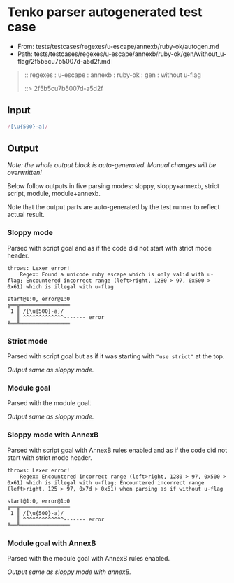 # Tenko parser autogenerated test case

- From: tests/testcases/regexes/u-escape/annexb/ruby-ok/autogen.md
- Path: tests/testcases/regexes/u-escape/annexb/ruby-ok/gen/without_u-flag/2f5b5cu7b5007d-a5d2f.md

> :: regexes : u-escape : annexb : ruby-ok : gen : without u-flag
>
> ::> 2f5b5cu7b5007d-a5d2f

## Input


`````js
/[\u{500}-a]/
`````

## Output

_Note: the whole output block is auto-generated. Manual changes will be overwritten!_

Below follow outputs in five parsing modes: sloppy, sloppy+annexb, strict script, module, module+annexb.

Note that the output parts are auto-generated by the test runner to reflect actual result.

### Sloppy mode

Parsed with script goal and as if the code did not start with strict mode header.

`````
throws: Lexer error!
    Regex: Found a unicode ruby escape which is only valid with u-flag; Encountered incorrect range (left>right, 1280 > 97, 0x500 > 0x61) which is illegal with u-flag

start@1:0, error@1:0
╔══╦════════════════
 1 ║ /[\u{500}-a]/
   ║ ^^^^^^^^^^^^^------- error
╚══╩════════════════

`````

### Strict mode

Parsed with script goal but as if it was starting with `"use strict"` at the top.

_Output same as sloppy mode._

### Module goal

Parsed with the module goal.

_Output same as sloppy mode._

### Sloppy mode with AnnexB

Parsed with script goal with AnnexB rules enabled and as if the code did not start with strict mode header.

`````
throws: Lexer error!
    Regex: Encountered incorrect range (left>right, 1280 > 97, 0x500 > 0x61) which is illegal with u-flag; Encountered incorrect range (left>right, 125 > 97, 0x7d > 0x61) when parsing as if without u-flag

start@1:0, error@1:0
╔══╦════════════════
 1 ║ /[\u{500}-a]/
   ║ ^^^^^^^^^^^^^------- error
╚══╩════════════════

`````

### Module goal with AnnexB

Parsed with the module goal with AnnexB rules enabled.

_Output same as sloppy mode with annexB._
